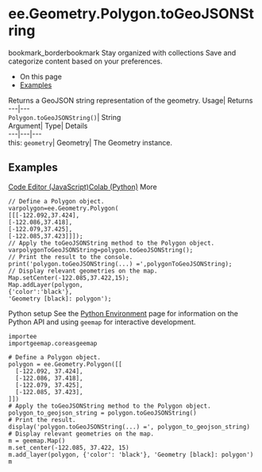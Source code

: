  
#  ee.Geometry.Polygon.toGeoJSONString 
bookmark_borderbookmark Stay organized with collections  Save and categorize content based on your preferences.
  * On this page
  * [Examples](https://developers.google.com/earth-engine/apidocs/ee-geometry-polygon-togeojsonstring#examples)


Returns a GeoJSON string representation of the geometry. 
Usage| Returns  
---|---  
`Polygon.toGeoJSONString()`| String  
Argument| Type| Details  
---|---|---  
this: `geometry`| Geometry| The Geometry instance.  
## Examples
[Code Editor (JavaScript)](https://developers.google.com/earth-engine/apidocs/ee-geometry-polygon-togeojsonstring#code-editor-javascript-sample)[Colab (Python)](https://developers.google.com/earth-engine/apidocs/ee-geometry-polygon-togeojsonstring#colab-python-sample) More
```
// Define a Polygon object.
varpolygon=ee.Geometry.Polygon(
[[[-122.092,37.424],
[-122.086,37.418],
[-122.079,37.425],
[-122.085,37.423]]]);
// Apply the toGeoJSONString method to the Polygon object.
varpolygonToGeoJSONString=polygon.toGeoJSONString();
// Print the result to the console.
print('polygon.toGeoJSONString(...) =',polygonToGeoJSONString);
// Display relevant geometries on the map.
Map.setCenter(-122.085,37.422,15);
Map.addLayer(polygon,
{'color':'black'},
'Geometry [black]: polygon');
```
Python setup
See the [ Python Environment](https://developers.google.com/earth-engine/guides/python_install) page for information on the Python API and using `geemap` for interactive development.
```
importee
importgeemap.coreasgeemap
```
```
# Define a Polygon object.
polygon = ee.Geometry.Polygon([[
  [-122.092, 37.424],
  [-122.086, 37.418],
  [-122.079, 37.425],
  [-122.085, 37.423],
]])
# Apply the toGeoJSONString method to the Polygon object.
polygon_to_geojson_string = polygon.toGeoJSONString()
# Print the result.
display('polygon.toGeoJSONString(...) =', polygon_to_geojson_string)
# Display relevant geometries on the map.
m = geemap.Map()
m.set_center(-122.085, 37.422, 15)
m.add_layer(polygon, {'color': 'black'}, 'Geometry [black]: polygon')
m
```


